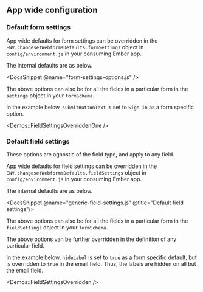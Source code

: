 ## App wide configuration


### Default form settings 

App wide defaults for form settings can be overridden in the `ENV.changesetWebformsDefaults.formSettings` object in `config/environment.js` in your consuming Ember app.

The internal defaults are as below.

<DocsSnippet @name="form-settings-options.js" />

The above options can also be for all the fields in a particular form in the `settings` object in your `formSchema`.

In the example below, `submitButtonText` is set to `Sign in` as a form specific option.

<Demos::FieldSettingsOverriddenOne />

### Default field settings

These options are agnostic of the field type, and apply to any field.

App wide defaults for field settings can be overridden in the `ENV.changesetWebformsDefaults.fieldSettings` object in `config/environment.js` in your consuming Ember app.

The internal defaults are as below.

<DocsSnippet @name="generic-field-settings.js" @title="Default field settings"/>

The above options can also be for all the fields in a particular form in the `fieldSettings` object in your `formSchema`.

The above options van be further overridden in the definition of any particular field.

In the example below, `hideLabel` is set to `true` as a form specific default, but is overridden to `true` in the email field. Thus, the labels are hidden on all but the email field.

<Demos::FieldSettingsOverridden />
